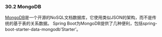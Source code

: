 ### 30.2 MongoDB

[MongoDB](https://www.mongodb.com/)是一个开源的NoSQL文档数据库，它使用类似JSON的架构，而不是传统的基于表的关系数据。 Spring Boot为MongoDB提供了几种便利，包括spring-boot-starter-data-mongodb’Starter’。